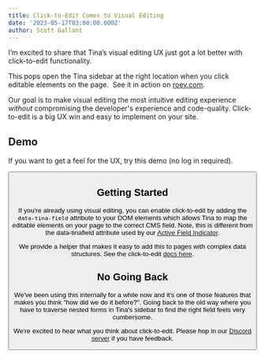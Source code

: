 ```yaml
---
title: Click-to-Edit Comes to Visual Editing
date: '2023-05-17T03:00:00.000Z'
author: Scott Gallant
---
```


I’m excited to share that Tina’s visual editing UX just got a lot better with click-to-edit functionality.

This pops open the Tina sidebar at the right location when you click editable elements on the page.  See it in action on [roev.com](https://www.roev.com/).

<CloudinaryVideo src="https://res.cloudinary.com/forestry-demo/video/upload/v1684428946/blog-media/click-to-edit-may-2023/click-to-edit-demo" />

Our goal is to make visual editing the most intuitive editing experience *without* compromising the developer's experience and code-quality.  Click-to-edit is a big UX win and easy to implement on your site.

## Demo

If you want to get a feel for the UX, try this demo (no log in required).

<Button link="https://quick-edit-demo.vercel.app/admin" label="Try the Demo" />

## Getting Started

If you're already using visual editing, you can enable click-to-edit by adding the `data-tina-field` attribute to your DOM elements which allows Tina to map the editable elements on your page to the correct CMS field.  Note, this is different from the data-tinafield attribute used by our [Active Field Indicator](https://tina.io/docs/editing/active-field-indicator/).

We provide a helper that makes it easy to add this to pages with complex data structures. See the click-to-edit [docs here](/docs/editing/click-to-edit).

## No Going Back

We've been using this internally for a while now and it's one of those features that makes you think "how did we do it before?".   Going back to the old way where you have to traverse nested forms in Tina's sidebar to find the right field feels very cumbersome.

We're excited to hear what you think about click-to-edit.  Please hop in our [Discord server](https://discord.com/invite/zumN63Ybpf) if you have feedback.
